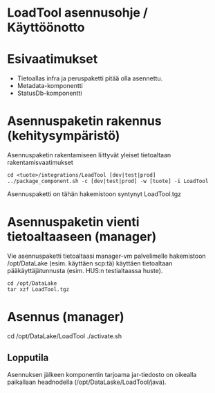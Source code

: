 # LoadTool asennusohje / Käyttöönotto

# Esivaatimukset

* Tietoallas infra ja peruspaketti pitää olla asennettu.
* Metadata-komponentti
* StatusDb-komponentti 

# Asennuspaketin rakennus (kehitysympäristö)

Asennuspaketin rakentamiseen liittyvät yleiset tietoaltaan rakentamisvaatimukset

```
cd <tuote>/integrations/LoadTool [dev|test|prod]
../package_component.sh -c [dev|test|prod] -w [tuote] -i LoadTool

```

Asennuspaketti on tähän hakemistoon syntynyt LoadTool.tgz

# Asennuspaketin vienti tietoaltaaseen (manager)

Vie asennuspaketti tietoaltaasi manager-vm palvelimelle hakemistoon /opt/DataLake (esim. käyttäen scp:tä) käyttäen tietoaltaan pääkäyttäjätunnusta (esim. HUS:n testialtaassa huste).

```
cd /opt/DataLake
tar xzf LoadTool.tgz
```
# Asennus (manager)

cd /opt/DataLake/LoadTool
./activate.sh

## Lopputila

Asennuksen jälkeen komponentin tarjoama jar-tiedosto on oikealla paikallaan headnodella (/opt/DataLaske/LoadTool/java). 


